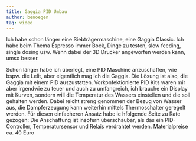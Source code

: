 ```yaml
---
title: Gaggia PID Umbau
author: benoegen
tag: video
---
```

Ich habe schon länger eine Siebträgermaschine, eine Gaggia Classic. Ich habe beim Thema Espresso immer Bock, Dinge zu testen, slow feeding, single dosing usw. Wenn dabei der 3D Drucker angeworfen werden kann, umso besser.

Schon länger habe ich überlegt, eine PID Maschine anzuschaffen, wie bspw. die Lelit, aber eigentlich mag ich die Gaggia. Die Lösung ist also, die Gaggia mit einem PID auszustatten.
Vorkonfektionierte PID Kits waren mir aber irgendwie zu teuer und auch zu umfangreich, ich brauche ein Display mit Kurven, sondern will die Temperatur des Wassers einstellen und die soll gehalten werden.
Dabei reicht streng genommen der Bezug von Wasser aus, die Dampferzeugung kann weiterhin mittels Thermoschalter geregelt werden.
Für diesen einfacheren Ansatz habe ic hfolgende Seite zu Rate gezogen:
Die Anschaffung ist insofern überschaubar, als das ein PID-Controller, Temperatursensor und Relais verdrahtet werden. Materialpreise ca. 40 Euro